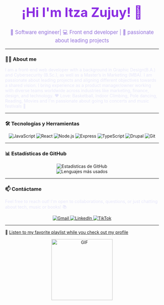 <div align="center">
  <h1 style="color: #8A2BE2; font-size: 3em;">¡Hi I'm Itza Zujuy! 👋</h1>
  <p style="color: #9370DB; font-size: 1.2em;">🚀 Software engineer| 💻 Front end developer | 🌟 passionate about leading projects</p>
</div>

---

### 👨‍💻 About me
<p style="color: #E6E6FA;">
I am a front-end web developer with a background in Graphic Design(B.A.) and Cybersecurity (B.Sc.), as well as a Master’s in Marketing (MBA). I am passionate about leading projects and aligning different objectives towards a shared vision. I bring experience as a product manager/owner working with diverse teams worldwide across industries like marketing, finance, design, and technology. 
❤️ Love: Basketball, Indoor Climbing, Pole dancing, Reading, Movies and I'm passionate about going to concerts and music festivals 🎵
</p>

---

### 🛠 Tecnologías y Herramientas
<div align="center">
  <img src="https://img.shields.io/badge/-JavaScript-F7DF1E?style=flat&logo=javascript&logoColor=black" alt="JavaScript">
  <img src="https://img.shields.io/badge/-React-61DAFB?style=flat&logo=react&logoColor=black" alt="React">
  <img src="https://img.shields.io/badge/-Node.js-339933?style=flat&logo=node.js&logoColor=white" alt="Node.js">
  <img src="https://img.shields.io/badge/-Express-000000?style=flat&logo=express&logoColor=white" alt="Express">
  <img src="https://img.shields.io/badge/-TypeScript-3178C6?style=flat&logo=typescript&logoColor=white" alt="TypeScript">
  <img src="https://img.shields.io/badge/-Drupal-0678BE?style=flat&logo=drupal&logoColor=white" alt="Drupal">
  <img src="https://img.shields.io/badge/-Git-F05032?style=flat&logo=git&logoColor=white" alt="Git">
</div>

---

### 📊 Estadísticas de GitHub
<div align="center">
  <img src="https://github-readme-stats.vercel.app/api?username=Zujuy&show_icons=true&theme=radical" alt="Estadísticas de GitHub">
  <br>
  <img src="https://github-readme-stats.vercel.app/api/top-langs/?username=Zujuy&layout=compact&theme=radical" alt="Lenguajes más usados">
</div>

---


### 📫 Contáctame
<p style="color: #E6E6FA;">
Feel free to reach out! I'm open to collaborations, questions, or just chatting about tech, music or books! 📚
</p>
<div align="center">
  <a href="mailto:[itza.lp@gmail.com]">
    <img src="https://img.shields.io/badge/-Gmail-D14836?style=flat&logo=gmail&logoColor=white" alt="Gmail">
  </a>
  <a href="https://www.linkedin.com/in/itza-blanco/">
    <img src="https://img.shields.io/badge/-LinkedIn-0077B5?style=flat&logo=linkedin&logoColor=white" alt="LinkedIn">
  </a>
  <a href="https://www.tiktok.com/@itzazujuy">
    <img src="https://img.shields.io/badge/-TikTok-000000?style=flat&logo=tiktok&logoColor=white" alt="TikTok">
  </a>
</div>

---
🎵 [Listen to my favorite playlist while you check out my profile](https://open.spotify.com/playlist/37i9dQZF1DWVtFO27AQ6dF?si=1d8dbfd3f6114c38)
<div align="center">
  <img src="https://media.giphy.com/media/L1R1tvI9svkIWwpVYr/giphy.gif" alt="GIF" width="200">
</div>
